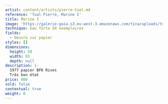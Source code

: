 ```yaml
---
artist: content/artists/pierre-tual.md
reference: 'Tual Pierre, Marine I'
title: Marine I
image: 'https://galerie-gaia.s3.eu-west-3.amazonaws.com/tina/uploads/tual-pierre/IMG_5402.jpg'
technique: Eau forte 50 exemplaires
fields:
  - Oeuvre sur papier
styles: []
dimensions:
  height: 50
  width: 65
  depth: null
description: |-
  1977 papier BFK Rives  
  Très bon état
price: 800
sold: false
contextual: true
weight: 0
---
```


